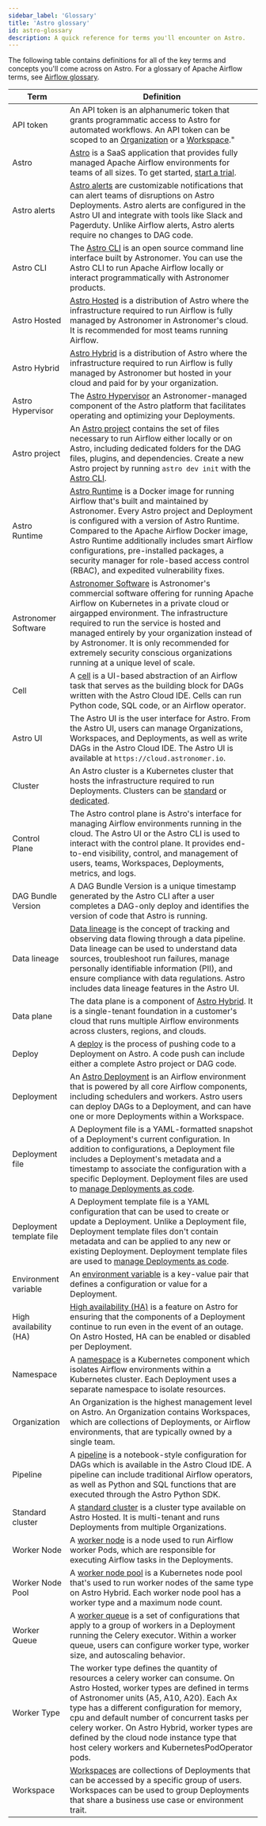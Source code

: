 ```yaml
---
sidebar_label: 'Glossary'
title: 'Astro glossary'
id: astro-glossary
description: A quick reference for terms you'll encounter on Astro.
---
```


The following table contains definitions for all of the key terms and concepts you'll come across on Astro. For a glossary of Apache Airflow terms, see [Airflow glossary](https://docs.astronomer.io/learn/airflow-glossary).

| Term                     | Definition                                                                                                                                                                                                                                                                                                                                                                                                                                           |
| ------------------------ | ---------------------------------------------------------------------------------------------------------------------------------------------------------------------------------------------------------------------------------------------------------------------------------------------------------------------------------------------------------------------------------------------------------------------------------------------------- |
| API token                | An API token is an alphanumeric token that grants programmatic access to Astro for automated workflows. An API token can be scoped to an [Organization](organization-api-tokens.md) or a [Workspace](workspace-api-tokens.md)."                                                                                                                                                                                                                      |
| Astro                    | [Astro](https://www.astronomer.io/product/) is a SaaS application that provides fully managed Apache Airflow environments for teams of all sizes. To get started, [start a trial](https://www.astronomer.io/try-astro/?utm_medium=docs&utm_content=astro-astro-glossary&utm_source=body).                                                                                                                                                                                                                           |
| Astro alerts             | [Astro alerts](alerts.md) are customizable notifications that can alert teams of disruptions on Astro Deployments. Astro alerts are configured in the Astro UI and integrate with tools like Slack and Pagerduty. Unlike Airflow alerts, Astro alerts require no changes to DAG code.                                                                                                                                                                |                                                                                                                                                          |
| Astro CLI                | The [Astro CLI](cli/overview.md) is an open source command line interface built by Astronomer. You can use the Astro CLI to run Apache Airflow locally or interact programmatically with Astronomer products.                                                                                                                                                                                                                                        |
| Astro Hosted             | [Astro Hosted](astro-architecture.md) is a distribution of Astro where the infrastructure required to run Airflow is fully managed by Astronomer in Astronomer's cloud. It is recommended for most teams running Airflow.                                                                                                                                                                                                                            |
| Astro Hybrid             | [Astro Hybrid](hybrid-overview.md) is a distribution of Astro where the infrastructure required to run Airflow is fully managed by Astronomer but hosted in your cloud and paid for by your organization.                                                                                                                                                     |
| Astro Hypervisor         | The [Astro Hypervisor](https://www.astronomer.io/press-releases/astronomer-introduces-new-capabilities-to-enable-the-future-of-effortless-cost-effective-managed-airflow/) an Astronomer-managed component of the Astro platform that facilitates operating and optimizing your Deployments.                                                                                                                                                         |
| Astro project            | An [Astro project](cli/develop-project.md) contains the set of files necessary to run Airflow either locally or on Astro, including dedicated folders for the DAG files, plugins, and dependencies. Create a new Astro project by running `astro dev init` with the [Astro CLI](https://docs.astronomer.io/astro/cli/overview).                                                                                                                      |
| Astro Runtime            | [Astro Runtime](runtime-image-architecture.mdx) is a Docker image for running Airflow that's built and maintained by Astronomer. Every Astro project and Deployment is configured with a version of Astro Runtime. Compared to the Apache Airflow Docker image, Astro Runtime additionally includes smart Airflow configurations, pre-installed packages, a security manager for role-based access control (RBAC), and expedited vulnerability fixes. |
| Astronomer Software      | [Astronomer Software](https://docs.astronomer.io/software) is Astronomer's commercial software offering for running Apache Airflow on Kubernetes in a private cloud or airgapped environment. The infrastructure required to run the service is hosted and managed entirely by your organization instead of by Astronomer. It is only recommended for extremely security conscious organizations running at a unique level of scale.                 |
| Cell                     | A [cell](cloud-ide/quickstart.md#step-3-create-a-python-cell) is a UI-based abstraction of an Airflow task that serves as the building block for DAGs written with the Astro Cloud IDE. Cells can run Python code, SQL code, or an Airflow operator.                                                                                                                                                                                                 |
| Astro UI                 | The Astro UI is the user interface for Astro. From the Astro UI, users can manage Organizations, Workspaces, and Deployments, as well as write DAGs in the Astro Cloud IDE. The Astro UI is available at `https://cloud.astronomer.io`.                                                                                                                                                                                                              |
| Cluster                  | An Astro cluster is a Kubernetes cluster that hosts the infrastructure required to run Deployments. Clusters can be [standard](https://docs.astronomer.io/astro/resource-reference-hosted#standard-cluster-regions) or [dedicated](https://docs.astronomer.io/astro/resource-reference-hosted#dedicated-cluster-regions).                                                                                                              |
| Control Plane            | The Astro control plane is Astro's interface for managing Airflow environments running in the cloud. The Astro UI or the Astro CLI is used to interact with the control plane. It provides end-to-end visibility, control, and management of users, teams, Workspaces, Deployments, metrics, and logs.                                                                                                                                               |
| DAG Bundle Version       | A DAG Bundle Version is a unique timestamp generated by the Astro CLI after a user completes a DAG-only deploy and identifies the version of code that Astro is running.                                                                                                                                                                                                                                                                             |
| Data lineage             | [Data lineage](data-lineage-concepts.md) is the concept of tracking and observing data flowing through a data pipeline. Data lineage can be used to understand data sources, troubleshoot run failures, manage personally identifiable information (PII), and ensure compliance with data regulations. Astro includes data lineage features in the Astro UI.                                                                                         |
| Data plane               | The data plane is a component of [Astro Hybrid](hybrid-overview.md). It is a single-tenant foundation in a customer's cloud that runs multiple Airflow environments across clusters, regions, and clouds.                                                                                                                                                                                                                                            |
| Deploy                   | A [deploy](deploy-code.md) is the process of pushing code to a Deployment on Astro. A code push can include either a complete Astro project or DAG code.                                                                                                                                                                                                                                                                                             |
| Deployment               | An [Astro Deployment](create-deployment.md) is an Airflow environment that is powered by all core Airflow components, including schedulers and workers. Astro users can deploy DAGs to a Deployment, and can have one or more Deployments within a Workspace.                                                                                                                                                                                        |
| Deployment file          | A Deployment file is a YAML-formatted snapshot of a Deployment's current configuration. In addition to configurations, a Deployment file includes a Deployment's metadata and a timestamp to associate the configuration with a specific Deployment. Deployment files are used to [manage Deployments as code](manage-deployments-as-code.md).                                                                                                       |
| Deployment template file | A Deployment template file is a YAML configuration that can be used to create or update a Deployment. Unlike a Deployment file, Deployment template files don't contain metadata and can be applied to any new or existing Deployment. Deployment template files are used to [manage Deployments as code](manage-deployments-as-code.md).                                                                                                            |
| Environment variable     | An [environment variable](environment-variables.md) is a key-value pair that defines a configuration or value for a Deployment.                                                                                                                                                                                                                                                                                                                      |
| High availability (HA)   | [High availability (HA)](deployment-resources.md#enable-high-availability) is a feature on Astro for ensuring that the components of a Deployment continue to run even in the event of an outage. On Astro Hosted, HA can be enabled or disabled per Deployment.                                                                                                                                                                                      |
| Namespace                | A [namespace](https://kubernetes.io/docs/concepts/overview/working-with-objects/namespaces/) is a Kubernetes component which isolates Airflow environments within a Kubernetes cluster. Each Deployment uses a separate namespace to isolate resources.                                                                                                                                                                                              |
| Organization             | An Organization is the highest management level on Astro. An Organization contains Workspaces, which are collections of Deployments, or Airflow environments, that are typically owned by a single team.                                                                                                                                                                                                                                             |
| Pipeline                 | A [pipeline](cloud-ide/quickstart.md#step-2-create-a-pipeline) is a notebook-style configuration for DAGs which is available in the Astro Cloud IDE. A pipeline can include traditional Airflow operators, as well as Python and SQL functions that are executed through the Astro Python SDK.                                                                                                                                                       |
| Standard cluster         | A [standard cluster](resource-reference-hosted.mdx#standard-cluster-regions) is a cluster type available on Astro Hosted. It is multi-tenant and runs Deployments from multiple Organizations.                                                                                                                                                                                                                                                 |
| Worker Node              | A [worker node](configure-worker-queues.mdx#worker-queue-settings) is a node used to run Airflow worker Pods, which are responsible for executing Airflow tasks in the Deployments.                                                                                                                                                                                                                                                                           |
| Worker Node Pool         | A [worker node pool](manage-hybrid-clusters.md#about-worker-node-pools) is a Kubernetes node pool that's used to run worker nodes of the same type on Astro Hybrid. Each worker node pool has a worker type and a maximum node count.                                                                                                                                                                                                                |
| Worker Queue             | A [worker queue](configure-worker-queues.mdx) is a set of configurations that apply to a group of workers in a Deployment running the Celery executor. Within a worker queue, users can configure worker type, worker size, and autoscaling behavior.                                                                                                                                                                                                 |
| Worker Type              | The worker type defines the quantity of resources a celery worker can consume. On Astro Hosted, worker types are defined in terms of Astronomer units (A5, A10, A20). Each Ax type has a different configuration for memory, cpu and default number of concurrent tasks per celery worker. On Astro Hybrid, worker types are defined by the cloud node instance type that host celery workers and KubernetesPodOperator pods.                        |
| Workspace                | [Workspaces](manage-workspaces.md) are collections of Deployments that can be accessed by a specific group of users. Workspaces can be used to group Deployments that share a business use case or environment trait.                                                                                                                                                                                                                                |
